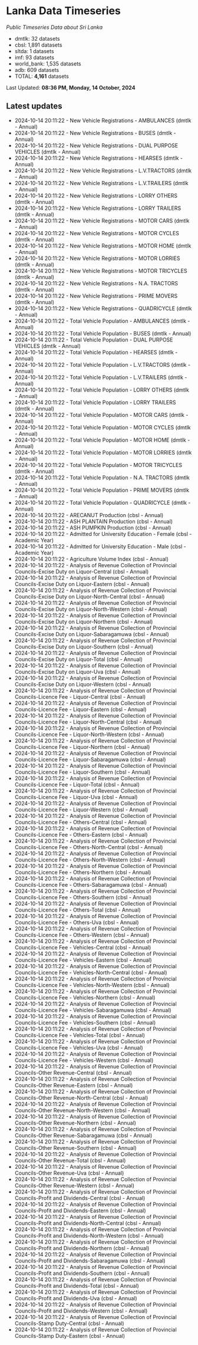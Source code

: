 # Lanka Data Timeseries
*Public Timeseries Data about Sri Lanka*

* dmtlk: 32 datasets
* cbsl: 1,891 datasets
* sltda: 1 datasets
* imf: 93 datasets
* world_bank: 1,535 datasets
* adb: 609 datasets
* TOTAL: **4,161** datasets

Last Updated: **08:36 PM, Monday, 14 October, 2024**

## Latest updates

* 2024-10-14 20:11:22 - New Vehicle Registrations - AMBULANCES (dmtlk - Annual)
* 2024-10-14 20:11:22 - New Vehicle Registrations - BUSES (dmtlk - Annual)
* 2024-10-14 20:11:22 - New Vehicle Registrations - DUAL PURPOSE VEHICLES (dmtlk - Annual)
* 2024-10-14 20:11:22 - New Vehicle Registrations - HEARSES (dmtlk - Annual)
* 2024-10-14 20:11:22 - New Vehicle Registrations - L.V.TRACTORS (dmtlk - Annual)
* 2024-10-14 20:11:22 - New Vehicle Registrations - L.V.TRAILERS (dmtlk - Annual)
* 2024-10-14 20:11:22 - New Vehicle Registrations - LORRY OTHERS (dmtlk - Annual)
* 2024-10-14 20:11:22 - New Vehicle Registrations - LORRY TRAILERS (dmtlk - Annual)
* 2024-10-14 20:11:22 - New Vehicle Registrations - MOTOR CARS (dmtlk - Annual)
* 2024-10-14 20:11:22 - New Vehicle Registrations - MOTOR CYCLES (dmtlk - Annual)
* 2024-10-14 20:11:22 - New Vehicle Registrations - MOTOR HOME (dmtlk - Annual)
* 2024-10-14 20:11:22 - New Vehicle Registrations - MOTOR LORRIES (dmtlk - Annual)
* 2024-10-14 20:11:22 - New Vehicle Registrations - MOTOR TRICYCLES (dmtlk - Annual)
* 2024-10-14 20:11:22 - New Vehicle Registrations - N.A. TRACTORS (dmtlk - Annual)
* 2024-10-14 20:11:22 - New Vehicle Registrations - PRIME MOVERS (dmtlk - Annual)
* 2024-10-14 20:11:22 - New Vehicle Registrations - QUADRICYCLE (dmtlk - Annual)
* 2024-10-14 20:11:22 - Total Vehicle Population - AMBULANCES (dmtlk - Annual)
* 2024-10-14 20:11:22 - Total Vehicle Population - BUSES (dmtlk - Annual)
* 2024-10-14 20:11:22 - Total Vehicle Population - DUAL PURPOSE VEHICLES (dmtlk - Annual)
* 2024-10-14 20:11:22 - Total Vehicle Population - HEARSES (dmtlk - Annual)
* 2024-10-14 20:11:22 - Total Vehicle Population - L.V.TRACTORS (dmtlk - Annual)
* 2024-10-14 20:11:22 - Total Vehicle Population - L.V.TRAILERS (dmtlk - Annual)
* 2024-10-14 20:11:22 - Total Vehicle Population - LORRY OTHERS (dmtlk - Annual)
* 2024-10-14 20:11:22 - Total Vehicle Population - LORRY TRAILERS (dmtlk - Annual)
* 2024-10-14 20:11:22 - Total Vehicle Population - MOTOR CARS (dmtlk - Annual)
* 2024-10-14 20:11:22 - Total Vehicle Population - MOTOR CYCLES (dmtlk - Annual)
* 2024-10-14 20:11:22 - Total Vehicle Population - MOTOR HOME (dmtlk - Annual)
* 2024-10-14 20:11:22 - Total Vehicle Population - MOTOR LORRIES (dmtlk - Annual)
* 2024-10-14 20:11:22 - Total Vehicle Population - MOTOR TRICYCLES (dmtlk - Annual)
* 2024-10-14 20:11:22 - Total Vehicle Population - N.A. TRACTORS (dmtlk - Annual)
* 2024-10-14 20:11:22 - Total Vehicle Population - PRIME MOVERS (dmtlk - Annual)
* 2024-10-14 20:11:22 - Total Vehicle Population - QUADRICYCLE (dmtlk - Annual)
* 2024-10-14 20:11:22 - ARECANUT Production (cbsl - Annual)
* 2024-10-14 20:11:22 - ASH PLANTAIN Production (cbsl - Annual)
* 2024-10-14 20:11:22 - ASH PUMPKIN Production (cbsl - Annual)
* 2024-10-14 20:11:22 - Admitted for University Education - Female (cbsl - Academic Year)
* 2024-10-14 20:11:22 - Admitted for University Education - Male (cbsl - Academic Year)
* 2024-10-14 20:11:22 - Agriculture Volume Index (cbsl - Annual)
* 2024-10-14 20:11:22 - Analysis of Revenue Collection of Provincial Councils-Excise Duty on Liquor-Central (cbsl - Annual)
* 2024-10-14 20:11:22 - Analysis of Revenue Collection of Provincial Councils-Excise Duty on Liquor-Eastern (cbsl - Annual)
* 2024-10-14 20:11:22 - Analysis of Revenue Collection of Provincial Councils-Excise Duty on Liquor-North-Central (cbsl - Annual)
* 2024-10-14 20:11:22 - Analysis of Revenue Collection of Provincial Councils-Excise Duty on Liquor-North-Western (cbsl - Annual)
* 2024-10-14 20:11:22 - Analysis of Revenue Collection of Provincial Councils-Excise Duty on Liquor-Northern (cbsl - Annual)
* 2024-10-14 20:11:22 - Analysis of Revenue Collection of Provincial Councils-Excise Duty on Liquor-Sabaragamuwa (cbsl - Annual)
* 2024-10-14 20:11:22 - Analysis of Revenue Collection of Provincial Councils-Excise Duty on Liquor-Southern (cbsl - Annual)
* 2024-10-14 20:11:22 - Analysis of Revenue Collection of Provincial Councils-Excise Duty on Liquor-Total (cbsl - Annual)
* 2024-10-14 20:11:22 - Analysis of Revenue Collection of Provincial Councils-Excise Duty on Liquor-Uva (cbsl - Annual)
* 2024-10-14 20:11:22 - Analysis of Revenue Collection of Provincial Councils-Excise Duty on Liquor-Western (cbsl - Annual)
* 2024-10-14 20:11:22 - Analysis of Revenue Collection of Provincial Councils-Licence Fee - Liquor-Central (cbsl - Annual)
* 2024-10-14 20:11:22 - Analysis of Revenue Collection of Provincial Councils-Licence Fee - Liquor-Eastern (cbsl - Annual)
* 2024-10-14 20:11:22 - Analysis of Revenue Collection of Provincial Councils-Licence Fee - Liquor-North-Central (cbsl - Annual)
* 2024-10-14 20:11:22 - Analysis of Revenue Collection of Provincial Councils-Licence Fee - Liquor-North-Western (cbsl - Annual)
* 2024-10-14 20:11:22 - Analysis of Revenue Collection of Provincial Councils-Licence Fee - Liquor-Northern (cbsl - Annual)
* 2024-10-14 20:11:22 - Analysis of Revenue Collection of Provincial Councils-Licence Fee - Liquor-Sabaragamuwa (cbsl - Annual)
* 2024-10-14 20:11:22 - Analysis of Revenue Collection of Provincial Councils-Licence Fee - Liquor-Southern (cbsl - Annual)
* 2024-10-14 20:11:22 - Analysis of Revenue Collection of Provincial Councils-Licence Fee - Liquor-Total (cbsl - Annual)
* 2024-10-14 20:11:22 - Analysis of Revenue Collection of Provincial Councils-Licence Fee - Liquor-Uva (cbsl - Annual)
* 2024-10-14 20:11:22 - Analysis of Revenue Collection of Provincial Councils-Licence Fee - Liquor-Western (cbsl - Annual)
* 2024-10-14 20:11:22 - Analysis of Revenue Collection of Provincial Councils-Licence Fee - Others-Central (cbsl - Annual)
* 2024-10-14 20:11:22 - Analysis of Revenue Collection of Provincial Councils-Licence Fee - Others-Eastern (cbsl - Annual)
* 2024-10-14 20:11:22 - Analysis of Revenue Collection of Provincial Councils-Licence Fee - Others-North-Central (cbsl - Annual)
* 2024-10-14 20:11:22 - Analysis of Revenue Collection of Provincial Councils-Licence Fee - Others-North-Western (cbsl - Annual)
* 2024-10-14 20:11:22 - Analysis of Revenue Collection of Provincial Councils-Licence Fee - Others-Northern (cbsl - Annual)
* 2024-10-14 20:11:22 - Analysis of Revenue Collection of Provincial Councils-Licence Fee - Others-Sabaragamuwa (cbsl - Annual)
* 2024-10-14 20:11:22 - Analysis of Revenue Collection of Provincial Councils-Licence Fee - Others-Southern (cbsl - Annual)
* 2024-10-14 20:11:22 - Analysis of Revenue Collection of Provincial Councils-Licence Fee - Others-Total (cbsl - Annual)
* 2024-10-14 20:11:22 - Analysis of Revenue Collection of Provincial Councils-Licence Fee - Others-Uva (cbsl - Annual)
* 2024-10-14 20:11:22 - Analysis of Revenue Collection of Provincial Councils-Licence Fee - Others-Western (cbsl - Annual)
* 2024-10-14 20:11:22 - Analysis of Revenue Collection of Provincial Councils-Licence Fee - Vehicles-Central (cbsl - Annual)
* 2024-10-14 20:11:22 - Analysis of Revenue Collection of Provincial Councils-Licence Fee - Vehicles-Eastern (cbsl - Annual)
* 2024-10-14 20:11:22 - Analysis of Revenue Collection of Provincial Councils-Licence Fee - Vehicles-North-Central (cbsl - Annual)
* 2024-10-14 20:11:22 - Analysis of Revenue Collection of Provincial Councils-Licence Fee - Vehicles-North-Western (cbsl - Annual)
* 2024-10-14 20:11:22 - Analysis of Revenue Collection of Provincial Councils-Licence Fee - Vehicles-Northern (cbsl - Annual)
* 2024-10-14 20:11:22 - Analysis of Revenue Collection of Provincial Councils-Licence Fee - Vehicles-Sabaragamuwa (cbsl - Annual)
* 2024-10-14 20:11:22 - Analysis of Revenue Collection of Provincial Councils-Licence Fee - Vehicles-Southern (cbsl - Annual)
* 2024-10-14 20:11:22 - Analysis of Revenue Collection of Provincial Councils-Licence Fee - Vehicles-Total (cbsl - Annual)
* 2024-10-14 20:11:22 - Analysis of Revenue Collection of Provincial Councils-Licence Fee - Vehicles-Uva (cbsl - Annual)
* 2024-10-14 20:11:22 - Analysis of Revenue Collection of Provincial Councils-Licence Fee - Vehicles-Western (cbsl - Annual)
* 2024-10-14 20:11:22 - Analysis of Revenue Collection of Provincial Councils-Other Revenue-Central (cbsl - Annual)
* 2024-10-14 20:11:22 - Analysis of Revenue Collection of Provincial Councils-Other Revenue-Eastern (cbsl - Annual)
* 2024-10-14 20:11:22 - Analysis of Revenue Collection of Provincial Councils-Other Revenue-North-Central (cbsl - Annual)
* 2024-10-14 20:11:22 - Analysis of Revenue Collection of Provincial Councils-Other Revenue-North-Western (cbsl - Annual)
* 2024-10-14 20:11:22 - Analysis of Revenue Collection of Provincial Councils-Other Revenue-Northern (cbsl - Annual)
* 2024-10-14 20:11:22 - Analysis of Revenue Collection of Provincial Councils-Other Revenue-Sabaragamuwa (cbsl - Annual)
* 2024-10-14 20:11:22 - Analysis of Revenue Collection of Provincial Councils-Other Revenue-Southern (cbsl - Annual)
* 2024-10-14 20:11:22 - Analysis of Revenue Collection of Provincial Councils-Other Revenue-Total (cbsl - Annual)
* 2024-10-14 20:11:22 - Analysis of Revenue Collection of Provincial Councils-Other Revenue-Uva (cbsl - Annual)
* 2024-10-14 20:11:22 - Analysis of Revenue Collection of Provincial Councils-Other Revenue-Western (cbsl - Annual)
* 2024-10-14 20:11:22 - Analysis of Revenue Collection of Provincial Councils-Profit and Dividends-Central (cbsl - Annual)
* 2024-10-14 20:11:22 - Analysis of Revenue Collection of Provincial Councils-Profit and Dividends-Eastern (cbsl - Annual)
* 2024-10-14 20:11:22 - Analysis of Revenue Collection of Provincial Councils-Profit and Dividends-North-Central (cbsl - Annual)
* 2024-10-14 20:11:22 - Analysis of Revenue Collection of Provincial Councils-Profit and Dividends-North-Western (cbsl - Annual)
* 2024-10-14 20:11:22 - Analysis of Revenue Collection of Provincial Councils-Profit and Dividends-Northern (cbsl - Annual)
* 2024-10-14 20:11:22 - Analysis of Revenue Collection of Provincial Councils-Profit and Dividends-Sabaragamuwa (cbsl - Annual)
* 2024-10-14 20:11:22 - Analysis of Revenue Collection of Provincial Councils-Profit and Dividends-Southern (cbsl - Annual)
* 2024-10-14 20:11:22 - Analysis of Revenue Collection of Provincial Councils-Profit and Dividends-Total (cbsl - Annual)
* 2024-10-14 20:11:22 - Analysis of Revenue Collection of Provincial Councils-Profit and Dividends-Uva (cbsl - Annual)
* 2024-10-14 20:11:22 - Analysis of Revenue Collection of Provincial Councils-Profit and Dividends-Western (cbsl - Annual)
* 2024-10-14 20:11:22 - Analysis of Revenue Collection of Provincial Councils-Stamp Duty-Central (cbsl - Annual)
* 2024-10-14 20:11:22 - Analysis of Revenue Collection of Provincial Councils-Stamp Duty-Eastern (cbsl - Annual)